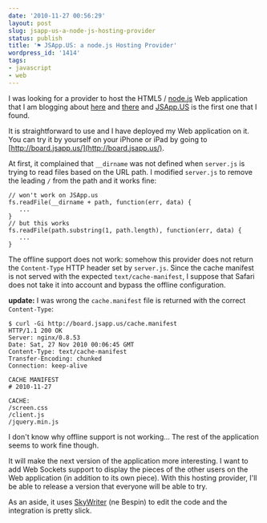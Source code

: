 ```yaml
---
date: '2010-11-27 00:56:29'
layout: post
slug: jsapp-us-a-node-js-hosting-provider
status: publish
title: '⚑ JSApp.US: a node.js Hosting Provider'
wordpress_id: '1414'
tags:
- javascript
- web
---
```


I was looking for a provider to host the HTML5 / [node.js][nodejs] Web application that I am blogging about [here][post1] and [there][post2] and [JSApp.US][jsapp] is the first one that I found.

It is straightforward to use and I have deployed my Web application on it. You can try it by yourself on your iPhone or iPad by going to [http://board.jsapp.us/](http://board.jsapp.us/).

At first, it complained that `__dirname` was not defined when `server.js` is trying to read files based on the URL path.
I modified `server.js` to remove the leading `/` from the path and it works fine:


    
    
    // won't work on JSApp.us
    fs.readFile(__dirname + path, function(err, data) {
       ...
    }
    // but this works
    fs.readFile(path.substring(1, path.length), function(err, data) {
       ...
    }
    



The offline support does not work: somehow this provider does not return the `Content-Type` HTTP header set by `server.js`.
Since the cache manifest is not served with the expected `text/cache-manifest`, I suppose that Safari does not take it into account and bypass the offline configuration.  

__update:__ I was wrong the `cache.manifest` file is returned with the correct `Content-Type`:


    
    
    $ curl -Gi http://board.jsapp.us/cache.manifest
    HTTP/1.1 200 OK
    Server: nginx/0.8.53
    Date: Sat, 27 Nov 2010 00:06:45 GMT
    Content-Type: text/cache-manifest
    Transfer-Encoding: chunked
    Connection: keep-alive
    
    CACHE MANIFEST
    # 2010-11-27
    
    CACHE:
    /screen.css
    /client.js
    /jquery.min.js
    



I don't know why offline support is not working...
The rest of the application seems to work fine though.  

It will make the next version of the application more interesting. I want to add Web Sockets support to display the pieces of the other users on the Web application (in addition to its own piece).
With this hosting provider, I'll be able to release a version that everyone will be able to try.

As an aside, it uses [SkyWriter][skywriter] (ne Bespin) to edit the code and the integration is pretty slick. 

[nodejs]: http://nodejs.org/
[post1]: /weblog/2010/11/24/html5-web-application-for-iphone-and-ipad-with-node-js/
[post2]: /weblog/2010/11/26/offline-support-and-standalone-mode-for-html5-web-application/
[jsapp]: http://jsapp.us/
[skywriter]: https://mozillalabs.com/skywriter/
